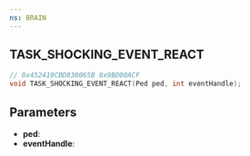 ```yaml
---
ns: BRAIN
---
```

## TASK_SHOCKING_EVENT_REACT

```c
// 0x452419CBD838065B 0x9BD00ACF
void TASK_SHOCKING_EVENT_REACT(Ped ped, int eventHandle);
```


## Parameters
* **ped**: 
* **eventHandle**: 

